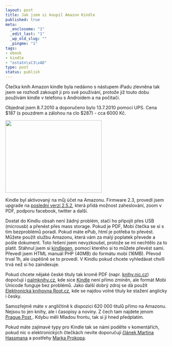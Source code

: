 ```yaml
--- 
layout: post
title: Jak jsem si koupil Amazon Kindle
published: true
meta: 
  _encloseme: "1"
  _edit_last: "1"
  _wp_old_slug: ""
  _pingme: "1"
tags: 
- ebook
- kindle
- "ostatn\xC3\xAD"
type: post
status: publish
---
```

Čtečka knih Amazon kindle byla nedávno s nástupem iPadu zlevněna tak jsem se rozhodl zakoupit ji pro své používání, protože již touto dobu používám kindle v telefonu s Androidem a na počítači.

Objednal jsem 8.7.2010 a doporučeno bylo 13.7.2010 pomocí UPS. Cena $187 (s pouzdrem a zálohou na clo $287) - cca 6000 Kč.

<a href="http://blog.prskavec.net/wp-content/uploads/2010/07/kindle.jpg"><img src="http://blog.prskavec.net/wp-content/uploads/2010/07/kindle-300x226.jpg" alt="" width="300" height="226" class="aligncenter size-medium wp-image-963" /></a>

Kindle byl aktivovaný na můj účet na Amazonu. Firmware 2.3, provedl jsem upgrade na <a href="http://www.amazon.com/gp/help/customer/display.html?nodeId=200324680">poslední verzi 2.5.2</a>, která přidá možnost zaheslování, zoom v PDF, podporu facebook, twitter a další.

Dostat do Kindlu obsah není žádný problém, stačí ho připojit přes USB (microusb) a přenést přes mass storage. Pokud je PDF, Mobi čtečka se si s tím bezproblémů poradí. Pokud máte ePub, html je potřeba to převést. Můžete použít službu Amazonu, která vám za malý poplatek převede a pošle dokument. Toto řešení jsem nevyzkoušel, protože se mi nechtělo za to platit. Stáhnul jsem si <a href="http://www.amazon.com/gp/feature.html?docId=1000234621">kindlegen</a>, pomocí kterého si to můžete převést sami. Převedl jsem HTML manuál PHP (40MB) do formátu mobi (16MB). Převod trval 1h, ale úspěšně se to provedl. V Kindlu pokud chcete vyhledávat chvíli trvá než si ho zaindexuje.

Pokud chcete nějaké české tituly tak kromě PDF (napr. <a href="http://knihy.nic.cz">knihy.nic.cz</a>) dopočuji i <a href="http://palmknihy.cz/">palmknihy.cz</a>, kde sice <a href="http://www.nakupujvamerice.cz/clanek.php?clanek=amazon-kindle-3-z-usa">Kindle</a> není přímo zmíněn, ale formát Mobi Unicode funguje bez problémů. Jako další dobrý zdroj se dá použít <a href="http://www.root.cz/knihy/">Elektronická knihovna Root.cz</a>, kde se najdou volné tituly ke stažení anglicky i česky.

Samozřejmě máte v angličtině k dispozici 620 000 titulů přímo na Amazonu. Nejsou to jen knihy, ale i časopisy a noviny. Z čech tam najdete jenom <a href="http://www.praguepost.com/">Prague Post </a>. Kdybu měli Mladou frontu, tak si ji hned předplatím.

Pokud máte zajímavé typy pro Kindle tak se námi podělte v komentářích, pokud nic o elektronických čtečkách nevíte doporučuji <a href="http://met.blog.root.cz/2010/04/21/jak-evoluuje-elektronicky-ctenar/">článek Martina Hassmana</a> a postřehy <a href="http://www.sovavsiti.cz/weblog/151/amazon-pocmarane-knihy">Marka Prokopa</a>.
